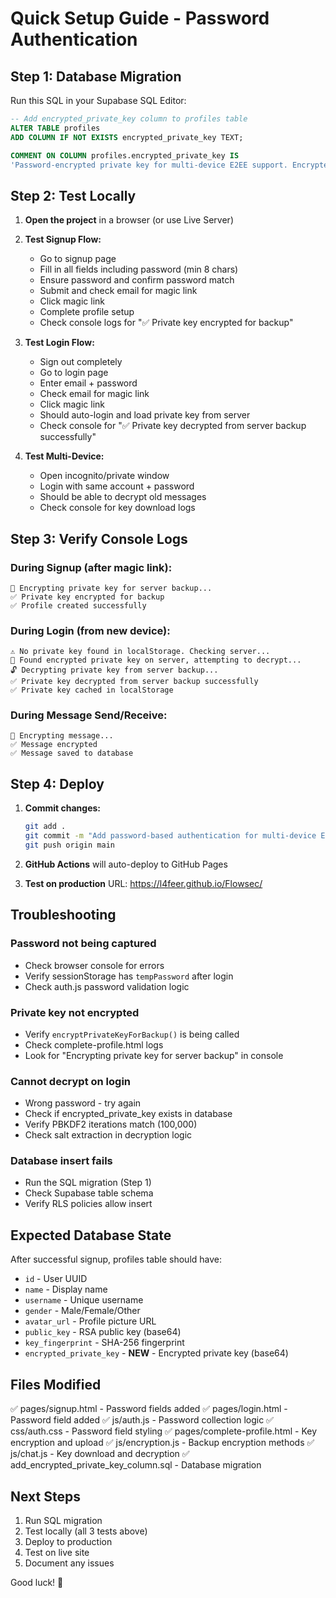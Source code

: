 # Quick Setup Guide - Password Authentication

## Step 1: Database Migration

Run this SQL in your Supabase SQL Editor:

```sql
-- Add encrypted_private_key column to profiles table
ALTER TABLE profiles 
ADD COLUMN IF NOT EXISTS encrypted_private_key TEXT;

COMMENT ON COLUMN profiles.encrypted_private_key IS 
'Password-encrypted private key for multi-device E2EE support. Encrypted client-side with PBKDF2-derived AES key.';
```

## Step 2: Test Locally

1. **Open the project** in a browser (or use Live Server)

2. **Test Signup Flow:**
   - Go to signup page
   - Fill in all fields including password (min 8 chars)
   - Ensure password and confirm password match
   - Submit and check email for magic link
   - Click magic link
   - Complete profile setup
   - Check console logs for "✅ Private key encrypted for backup"

3. **Test Login Flow:**
   - Sign out completely
   - Go to login page
   - Enter email + password
   - Check email for magic link
   - Click magic link
   - Should auto-login and load private key from server
   - Check console for "✅ Private key decrypted from server backup successfully"

4. **Test Multi-Device:**
   - Open incognito/private window
   - Login with same account + password
   - Should be able to decrypt old messages
   - Check console for key download logs

## Step 3: Verify Console Logs

### During Signup (after magic link):
```
🔐 Encrypting private key for server backup...
✅ Private key encrypted for backup
✅ Profile created successfully
```

### During Login (from new device):
```
⚠️ No private key found in localStorage. Checking server...
🔐 Found encrypted private key on server, attempting to decrypt...
🔓 Decrypting private key from server backup...
✅ Private key decrypted from server backup successfully
✅ Private key cached in localStorage
```

### During Message Send/Receive:
```
🔐 Encrypting message...
✅ Message encrypted
✅ Message saved to database
```

## Step 4: Deploy

1. **Commit changes:**
   ```bash
   git add .
   git commit -m "Add password-based authentication for multi-device E2EE"
   git push origin main
   ```

2. **GitHub Actions** will auto-deploy to GitHub Pages

3. **Test on production** URL: https://l4feer.github.io/Flowsec/

## Troubleshooting

### Password not being captured
- Check browser console for errors
- Verify sessionStorage has `tempPassword` after login
- Check auth.js password validation logic

### Private key not encrypted
- Verify `encryptPrivateKeyForBackup()` is being called
- Check complete-profile.html logs
- Look for "Encrypting private key for server backup" in console

### Cannot decrypt on login
- Wrong password - try again
- Check if encrypted_private_key exists in database
- Verify PBKDF2 iterations match (100,000)
- Check salt extraction in decryption logic

### Database insert fails
- Run the SQL migration (Step 1)
- Check Supabase table schema
- Verify RLS policies allow insert

## Expected Database State

After successful signup, profiles table should have:
- `id` - User UUID
- `name` - Display name
- `username` - Unique username
- `gender` - Male/Female/Other
- `avatar_url` - Profile picture URL
- `public_key` - RSA public key (base64)
- `key_fingerprint` - SHA-256 fingerprint
- `encrypted_private_key` - **NEW** - Encrypted private key (base64)

## Files Modified

✅ pages/signup.html - Password fields added
✅ pages/login.html - Password field added
✅ js/auth.js - Password collection logic
✅ css/auth.css - Password field styling
✅ pages/complete-profile.html - Key encryption and upload
✅ js/encryption.js - Backup encryption methods
✅ js/chat.js - Key download and decryption
✅ add_encrypted_private_key_column.sql - Database migration

## Next Steps

1. Run SQL migration
2. Test locally (all 3 tests above)
3. Deploy to production
4. Test on live site
5. Document any issues

Good luck! 🚀
